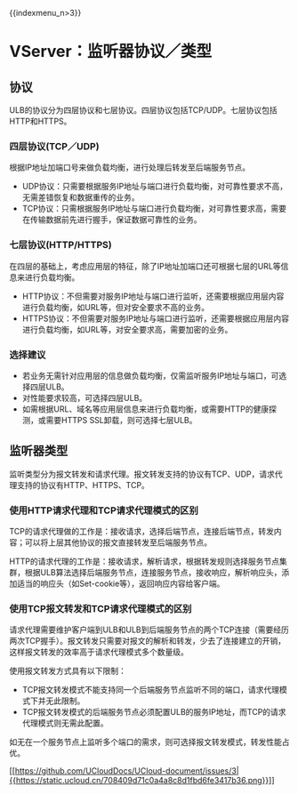 {{indexmenu_n>3}}

# VServer：监听器协议／类型

## 协议

ULB的协议分为四层协议和七层协议。四层协议包括TCP/UDP。七层协议包括HTTP和HTTPS。

### 四层协议(TCP／UDP)

根据IP地址加端口号来做负载均衡，进行处理后转发至后端服务节点。

* UDP协议：只需要根据服务IP地址与端口进行负载均衡，对可靠性要求不高，无需差错恢复和数据重传的业务。
* TCP协议：只需根据服务IP地址与端口进行负载均衡，对可靠性要求高，需要在传输数据前先进行握手，保证数据可靠性的业务。

### 七层协议(HTTP/HTTPS)

在四层的基础上，考虑应用层的特征，除了IP地址加端口还可根据七层的URL等信息来进行负载均衡。 

* HTTP协议：不但需要对服务IP地址与端口进行监听，还需要根据应用层内容进行负载均衡，如URL等，但对安全要求不高的业务。
* HTTPS协议：不但需要对服务IP地址与端口进行监听，还需要根据应用层内容进行负载均衡，如URL等，对安全要求高，需要加密的业务。

### 选择建议

* 若业务无需针对应用层的信息做负载均衡，仅需监听服务IP地址与端口，可选择四层ULB。
* 对性能要求较高，可选择四层ULB。
* 如需根据URL、域名等应用层信息来进行负载均衡，或需要HTTP的健康探测，或需要HTTPS SSL卸载，则可选择七层ULB。

## 监听器类型

监听类型分为报文转发和请求代理。报文转发支持的协议有TCP、UDP，请求代理支持的协议有HTTP、HTTPS、TCP。

### 使用HTTP请求代理和TCP请求代理模式的区别

TCP的请求代理做的工作是：接收请求，选择后端节点，连接后端节点，转发内容；可以将上层其他协议的报文直接转发至后端服务节点。

HTTP的请求代理的工作是：接收请求，解析请求，根据转发规则选择服务节点集群，根据ULB算法选择后端服务节点，连接服务节点，接收响应，解析响应头，添加适当的响应头（如Set-cookie等），返回响应内容给客户端。

### 使用TCP报文转发和TCP请求代理模式的区别

请求代理需要维护客户端到ULB和ULB到后端服务节点的两个TCP连接（需要经历两次TCP握手）。报文转发只需要对报文的解析和转发，少去了连接建立的开销，这样报文转发的效率高于请求代理模式多个数量级。

使用报文转发方式具有以下限制：

* TCP报文转发模式不能支持同一个后端服务节点监听不同的端口，请求代理模式下并无此限制。
* TCP报文转发模式的后端服务节点必须配置ULB的服务IP地址，而TCP的请求代理模式则无需此配置。

如无在一个服务节点上监听多个端口的需求，则可选择报文转发模式，转发性能占优。

[[https://github.com/UCloudDocs/UCloud-document/issues/3|{{https://static.ucloud.cn/708409d71c0a4a8c8d1fbd6fe3417b36.png}}]]
